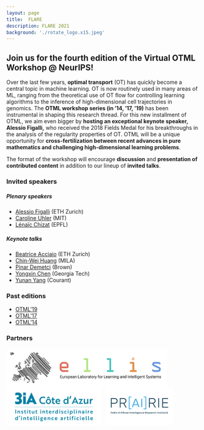 ```yaml
---
layout: page
title:  FLARE  
description: FLARE 2021
background: './rotate_logo.x15.jpeg'
---
```


## Join us for the fourth edition of the Virtual OTML Workshop @ NeurIPS!

Over the last few years, **optimal transport** (OT) has quickly become a central topic in
machine learning. OT is now routinely used in many areas of ML, ranging from the theoretical use of
OT flow for controlling learning algorithms to the inference of high-dimensional cell trajectories
in genomics. The **OTML workshop series (in ’14, ’17, ’19)** has been instrumental in shaping this
research thread. For this new installment of OTML, we aim even bigger by **hosting an exceptional
keynote speaker, Alessio Figalli,** who received the 2018 Fields Medal for his breakthroughs in the
analysis of the regularity properties of OT. OTML will be a unique opportunity for **cross-fertilization
between recent advances in pure mathematics and challenging high-dimensional learning problems**.

The format of the workshop will encourage **discussion** and **presentation of contributed content** in addition to our lineup of **invited talks**.


### Invited speakers

##### Plenary speakers
- [Alessio Figalli](https://people.math.ethz.ch/~afigalli/) (ETH Zurich)
- [Caroline Uhler](https://www.carolineuhler.com) (MIT)
- [Lénaïc Chizat](https://lchizat.github.io) (EPFL)

##### Keynote talks
- [Beatrice Acciaio](https://people.math.ethz.ch/~beacciaio/) (ETH Zurich)
- [Chin-Wei Huang](https://chinweihuang.com) (MILA)
- [Pinar Demetci](https://pinardemetci.github.io) (Brown)
- [Yongxin Chen](https://yongxin.ae.gatech.edu) (Georgia Tech)
- [Yunan Yang](https://cims.nyu.edu/~yy38/) (Courant)


### Past editions
- [OTML'19](https://sites.google.com/view/otml2019/home)
- [OTML'17](http://otml17.marcocuturi.net/)
- [OTML'14](http://www.iip.ist.i.kyoto-u.ac.jp/OTML2014/doku.php)

### Partners

<a href="https://ellis.eu/"><img src="img/ellis2.png"
     alt="Ellis logo"
     style="float: left; margin-right: 10px;height:100px;" /></a>
<a href="https://3ia.univ-cotedazur.eu/"><img src="img/3IA.png"
     alt="3IA Cote d'Azur logo"
     style="float: left; margin-right: 10px;height:100px;" /></a>
<a href="https://prairie-institute.fr/"><img src="img/prairie.jpg"
     alt="Prairir Institute logo"
     style="float: left; margin-right: 10px;height:100px;" /></a>

